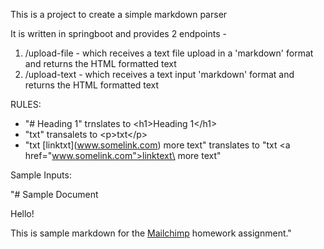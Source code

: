 This is a project to create a simple markdown parser

It is written in springboot and provides 2 endpoints -
1. /upload-file - which receives a text file upload in a 'markdown' format and returns the HTML formatted text
2. /upload-text - which receives a text input  'markdown' format and returns the HTML formatted text

RULES:

* "# Heading 1" trnslates to \<h1>Heading 1\</h1> 
* "txt" transalets to \<p>txt\</p>
* "txt \[linktxt]\(www.somelink.com) more text" translates to "txt \<a href="www.somelink.com">linktext\</a> more text"

Sample Inputs:

"# Sample Document

Hello!

This is sample markdown for the [Mailchimp](https://www.mailchimp.com) homework assignment."

